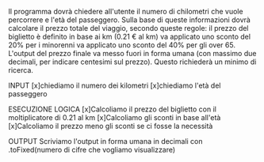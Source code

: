 Il programma dovrà chiedere all'utente il numero di chilometri che vuole percorrere e l'età del passeggero.
Sulla base di queste informazioni dovrà calcolare il prezzo totale del viaggio, secondo queste regole:
il prezzo del biglietto è definito in base ai km (0.21 € al km)
va applicato uno sconto del 20% per i minorenni
va applicato uno sconto del 40% per gli over 65.
L'output del prezzo finale va messo fuori in forma umana (con massimo due decimali, per indicare centesimi sul prezzo). Questo richiederà un minimo di ricerca.

INPUT
[x]chiediamo il numero dei kilometri
[x]chiediamo l'età del passeggero

ESECUZIONE LOGICA
[x]Calcoliamo il prezzo del biglietto con il moltiplicatore di 0.21 al km
[x]Calcoliamo gli sconti in base all'età
[x]Calcoliamo il prezzo meno gli sconti se ci fosse la necessità

OUTPUT
Scriviamo l'output in forma umana in decimali con .toFixed(numero di cifre che vogliamo visualizzare)